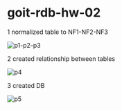 # goit-rdb-hw-02
1 normalized table to NF1-NF2-NF3

![p1-p2-p3](https://github.com/yevmikh/goit-rdb-hw-02/assets/140793034/d1a06417-4fc7-4248-8422-409ea01eb74a)

2 created relationship between tables 

![p4](https://github.com/yevmikh/goit-rdb-hw-02/assets/140793034/bfb0e8cd-0549-4df0-b10b-103089204dfb)

3 created DB

![p5](https://github.com/yevmikh/goit-rdb-hw-02/assets/140793034/1418229e-77a8-4ab2-9e4b-6d9b715eda48)


